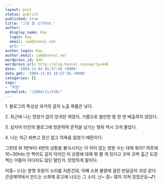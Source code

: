 ```yaml
---
layout: post
status: publish
published: true
title: "그것 참 신기하네."
author:
  display_name: Kay
  login: Kay
  email: iam@hannal.net
  url: ''
author_login: Kay
author_email: iam@hannal.net
wordpress_id: 446
wordpress_url: http://blog.hannal.com/wp/?p=446
date: '2004-11-02 01:57:56 +0900'
date_gmt: '2004-11-01 16:57:56 +0900'
categories: []
tags:
- "희망"
permalink: "/2004/11/538/"
---
```

<p>1. 블로그의 특성상 과거의 글의 노출 확률은 낮다.</p>
<p>2. 최근에 나는 영양가 없이 방귀만 껴댔지, 거름으로 쓸만한 똥 한 번 배출하지 않았다.</p>
<p>3. 심지어 타인의 블로그에 방문하여 흔적을 남기는 행위 역시 크게 줄었다.</p>
<p>4. 나는 최근 바쁘고 정신 없고 의욕을 잃었기 때문이다.</p>
<p>그런데 위 1번부터 4번의 상황을 불식시키는 이 어이 없는 방문 수는 대체 뭐지? 하루에 10~30hits 만 찍어도 감지 덕지인 이 상황에 대체 뭐 볼 게 있다고 꼬박 꼬박 출근 도장 찍는 이들이 이다지도 많단 말인가. 민망하게 말이다.</p>
<p>어흥~ (나는 분명 호랑이 소리를 지른건데, 어째 소화 불량에 걸린 반달곰의 괴성 같다. 큰곰제약에서 만드는 소화제 광고에 나오는 그 소리. 난~ 참~ 많이 지쳐 있었군요~♪)</p>
